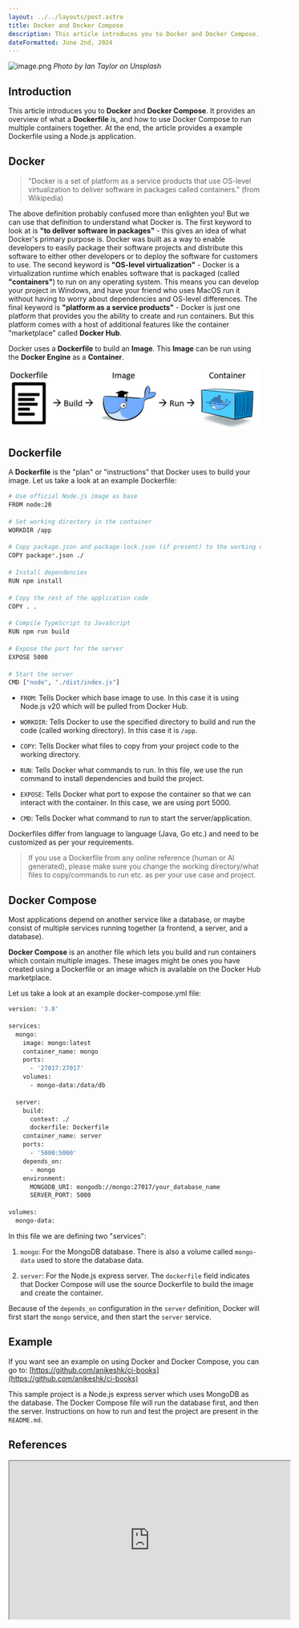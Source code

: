 ```yaml
---
layout: ../../layouts/post.astro
title: Docker and Docker Compose
description: This article introduces you to Docker and Docker Compose. It provides an overview of what...
dateFormatted: June 2nd, 2024
---
```


![image.png](../../../public/assets/images/post/docker/title.avif)
*Photo by Ian Taylor on Unsplash*


## Introduction

This article introduces you to **Docker** and **Docker Compose**. It provides an overview of what a **Dockerfile** is, and how to use Docker Compose to run multiple containers together. At the end, the article provides a example Dockerfile using a Node.js application.

## Docker

> "Docker is a set of platform as a service products that use OS-level virtualization to deliver software in packages called containers." (from Wikipedia)

The above definition probably confused more than enlighten you! But we can use that definition to understand what Docker is. The first keyword to look at is **"to deliver software in packages"** - this gives an idea of what Docker's primary purpose is. Docker was built as a way to enable developers to easily package their software projects and distribute this software to either other developers or to deploy the software for customers to use. The second keyword is **"OS-level virtualization"** - Docker is a virtualization runtime which enables software that is packaged (called **"containers"**) to run on any operating system. This means you can develop your project in Windows, and have your friend who uses MacOS run it without having to worry about dependencies and OS-level differences. The final keyword is **"platform as a service products"** - Docker is just one platform that provides you the ability to create and run containers. But this platform comes with a host of additional features like the container "marketplace" called **Docker Hub**.

Docker uses a **Dockerfile** to build an **Image**. This **Image** can be run using the **Docker Engine** as a **Container**.

![image.png](../../../public/assets/images/post/docker/1.png)

## Dockerfile

A **Dockerfile** is the "plan" or "instructions" that Docker uses to build your image. Let us take a look at an example Dockerfile:

```bash
# Use official Node.js image as base
FROM node:20

# Set working directory in the container
WORKDIR /app

# Copy package.json and package-lock.json (if present) to the working directory
COPY package*.json ./

# Install dependencies
RUN npm install

# Copy the rest of the application code
COPY . .

# Compile TypeScript to JavaScript
RUN npm run build

# Expose the port for the server
EXPOSE 5000

# Start the server
CMD ["node", "./dist/index.js"]
```

* `FROM`: Tells Docker which base image to use. In this case it is using Node.js v20 which will be pulled from Docker Hub.
    
* `WORKDIR`: Tells Docker to use the specified directory to build and run the code (called working directory). In this case it is `/app`.
    
* `COPY`: Tells Docker what files to copy from your project code to the working directory.
    
* `RUN`: Tells Docker what commands to run. In this file, we use the run command to install dependencies and build the project.
    
* `EXPOSE`: Tells Docker what port to expose the container so that we can interact with the container. In this case, we are using port 5000.
    
* `CMD`: Tells Docker what command to run to start the server/application.
    

Dockerfiles differ from language to language (Java, Go etc.) and need to be customized as per your requirements.

> If you use a Dockerfile from any online reference (human or AI generated), please make sure you change the working directory/what files to copy/commands to run etc. as per your use case and project.

## Docker Compose

Most applications depend on another service like a database, or maybe consist of multiple services running together (a frontend, a server, and a database).

**Docker Compose** is an another file which lets you build and run containers which contain multiple images. These images might be ones you have created using a Dockerfile or an image which is available on the Docker Hub marketplace.

Let us take a look at an example docker-compose.yml file:

```bash
version: '3.8'

services:
  mongo:
    image: mongo:latest
    container_name: mongo
    ports:
      - '27017:27017'
    volumes:
      - mongo-data:/data/db

  server:
    build:
      context: ./
      dockerfile: Dockerfile
    container_name: server
    ports:
      - '5000:5000'
    depends_on:
      - mongo
    environment:
      MONGODB_URI: mongodb://mongo:27017/your_database_name
      SERVER_PORT: 5000

volumes:
  mongo-data:
```

In this file we are defining two "services":

1. `mongo`: For the MongoDB database. There is also a volume called `mongo-data` used to store the database data.
    
2. `server`: For the Node.js express server. The `dockerfile` field indicates that Docker Compose will use the source Dockerfile to build the image and create the container.
    

Because of the `depends_on` configuration in the `server` definition, Docker will first start the `mongo` service, and then start the `server` service.

## Example

If you want see an example on using Docker and Docker Compose, you can go to: [https://github.com/anikeshk/ci-books](https://github.com/anikeshk/ci-books)

This sample project is a Node.js express server which uses MongoDB as the database. The Docker Compose file will run the database first, and then the server. Instructions on how to run and test the project are present in the `README.md`.

## References

<iframe width="560" height="315" src="https://www.youtube.com/embed/gAkwW2tuIqE?si=KuQUpBmTwYCF6zf5"></iframe>
